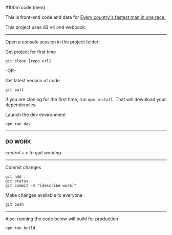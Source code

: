 #100m code (men)

This is front-end code and data for [Every country's fastest man in one race.](http://www.hindustantimes.com/static/olympics/every-country-fastest-man-in-one-race-100m/)

This project uses d3 v4 and webpack.

----

Open a console session in the project folder:

Get project for first time
```
git clone [repo url]
```
-OR-

Get latest version of code
```
git pull
```

If you are cloning for the first time, run `npm install`. That will download your dependencies.

Launch the dev environment
```
npm run dev
```
---
### DO WORK

*control + c to quit working*

---

Commit changes
```
git add .
git status
git commit -m "[describe work]"
```
Make changes available to everyone
```
git push
```
---
Also: running the code below will build for production
```
npm run build
```